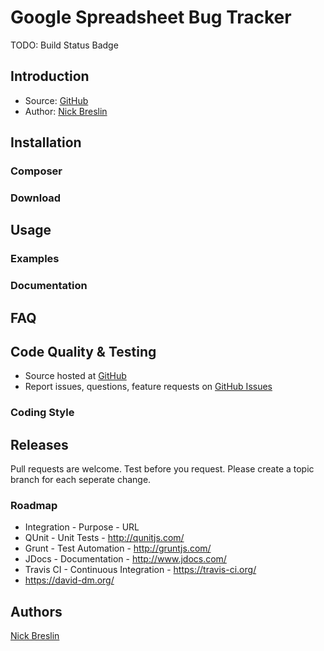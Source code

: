 # Google Spreadsheet Bug Tracker

TODO: Build Status Badge

## Introduction

* Source: [GitHub](https://github.com/)
* Author: [Nick Breslin](https://github.com/nickbreslin)

## Installation

### Composer

### Download

## Usage

### Examples

### Documentation

## FAQ

## Code Quality & Testing

- Source hosted at [GitHub](https://github.com/nickbreslin/grunt-setup)
- Report issues, questions, feature requests on [GitHub Issues](https://github.com/nickbreslin/../issues)

### Coding Style

## Releases

Pull requests are welcome. Test before you request. Please create a topic branch for each seperate change.

### Roadmap

* Integration - Purpose - URL
* QUnit - Unit Tests - http://qunitjs.com/
* Grunt - Test Automation - http://gruntjs.com/
* JDocs - Documentation - http://www.jdocs.com/
* Travis CI - Continuous Integration - https://travis-ci.org/
* https://david-dm.org/

## Authors

[Nick Breslin](https://github.com/nickbreslin)
